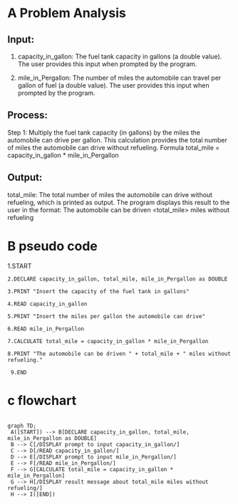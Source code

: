 # A Problem Analysis

## Input:
1. capacity_in_gallon: The fuel tank capacity in gallons (a double value).
 The user provides this input when prompted by the program.
   
2. mile_in_Pergallon: The number of miles the automobile can travel per gallon of fuel (a double value).
   The user provides this input when prompted by the program.

## Process:
Step 1: Multiply the fuel tank capacity (in gallons) by the miles the automobile can drive per gallon.
 This calculation provides the total number of miles the automobile can drive without refueling.
   Formula
   total_mile = capacity_in_gallon * mile_in_Pergallon
## Output:
total_mile: The total number of miles the automobile can drive without refueling, which is printed as output.
   The program displays this result to the user in the format:
    The automobile can be driven <total_mile> miles without refueling
    
# B pseudo code
   1.START
   
    2.DECLARE capacity_in_gallon, total_mile, mile_in_Pergallon as DOUBLE
    
    3.PRINT "Insert the capacity of the fuel tank in gallons"
    
    4.READ capacity_in_gallon
    
    5.PRINT "Insert the miles per gallon the automobile can drive"
    
    6.READ mile_in_Pergallon
    
    7.CALCULATE total_mile = capacity_in_gallon * mile_in_Pergallon
    
    8.PRINT "The automobile can be driven " + total_mile + " miles without refueling."
    
     9.END
   # c flowchart
   ```mermaid
     
graph TD;
    A([START]) --> B[DECLARE capacity_in_gallon, total_mile, mile_in_Pergallon as DOUBLE]
    B --> C[/DISPLAY prompt to input capacity_in_gallon/]
    C --> D[/READ capacity_in_gallon/]
    D --> E[/DISPLAY prompt to input mile_in_Pergallon/]
    E --> F[/READ mile_in_Pergallon/]
    F --> G[CALCULATE total_mile = capacity_in_gallon * mile_in_Pergallon]
    G --> H[/DISPLAY result message about total_mile miles without refueling/]
    H --> I([END])



     

